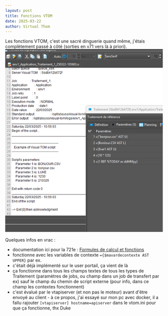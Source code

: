 ```yaml
---
layout: post
title: Fonctions VTOM
date: 2025-03-22
author: Virtual Thom
---
```

Les fonctions VTOM, c'est une sacré dinguerie quand même, j'étais complètement passé à côté (sorties en v71 vers là à priori).  
![Fonctions VTOM](/assets/img/fonctions_vtom.png)  

Quelques infos en vrac :  
* documentation ici pour la 721e : [Formules de calcul et fonctions](https://docs.absyss.com//vtom/721e/fr/Visual_TOM_Guide_Utilisateur/#formules-de-calcul)
* fonctionne avec les variables de contexte `={$mavardecontexte AST UPPER}` par ex.
* c'était déjà implémenté sur le user portail, ça vient de là
* ça fonctionne dans tous les champs textes de tous les types de Traitement (paramètres de jobs, ou champ dans un job de transfert par ex) sauf le champ du chemin de script externe (pour info, dans ce champ les contextes fonctionnent)
* c'est évalué par le vtapiserver (et non pas le moteur) avant d'être envoyé au client - à ce propos, j'ai essayé sur mon pc avec docker, il a fallu rajouter `[vtapiserver] hostname=apiserver` dans le vtom.ini pour que ça fonctionne, thx Duke
